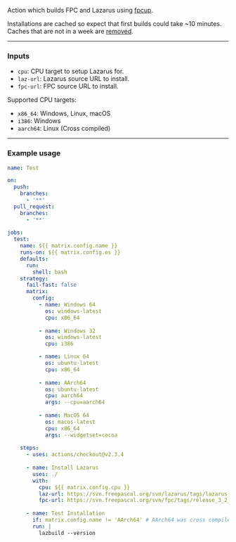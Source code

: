 Action which builds FPC and Lazarus using [fpcup](https://github.com/LongDirtyAnimAlf/Reiniero-fpcup).

Installations are cached so expect that first builds could take ~10 minutes.
Caches that are not in a week are [removed](https://github.com/actions/cache#cache-limits).

---

### Inputs
  
- `cpu`: CPU target to setup Lazarus for. 
- `laz-url`: Lazarus source URL to install.
- `fpc-url`: FPC source URL to install.

Supported CPU targets:
- `x86_64`: Windows, Linux, macOS
- `i386`: Windows
- `aarch64`: Linux (Cross compiled)

---

### Example usage

```yml
name: Test

on: 
  push:
    branches:
      - '**'
  pull_request:
    branches:
      - '**'
      
jobs:
  test:
    name: ${{ matrix.config.name }}
    runs-on: ${{ matrix.config.os }}
    defaults:
      run:
        shell: bash
    strategy:
      fail-fast: false
      matrix:
        config:            
          - name: Windows 64
            os: windows-latest
            cpu: x86_64
            
          - name: Windows 32  
            os: windows-latest
            cpu: i386

          - name: Linux 64
            os: ubuntu-latest
            cpu: x86_64
          
          - name: AArch64  
            os: ubuntu-latest
            cpu: aarch64
            args: --cpu=aarch64
            
          - name: MacOS 64
            os: macos-latest
            cpu: x86_64
            args: --widgetset=cocoa
            
    steps:
      - uses: actions/checkout@v2.3.4
      
      - name: Install Lazarus
        uses: ./
        with:
          cpu: ${{ matrix.config.cpu }}
          laz-url: https://svn.freepascal.org/svn/lazarus/tags/lazarus_2_2_0_RC1/
          fpc-url: https://svn.freepascal.org/svn/fpc/tags/release_3_2_2_rc1/
      
      - name: Test Installation
        if: matrix.config.name != 'AArch64' # AArch64 was cross compiled!
        run: |
          lazbuild --version
```
